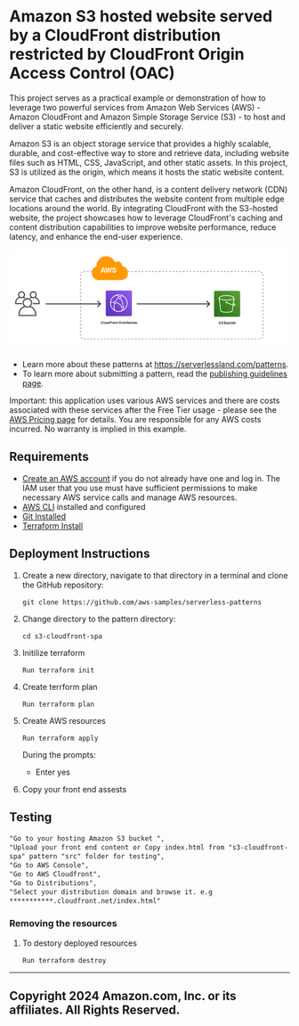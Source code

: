 # Amazon S3 hosted website served by a CloudFront distribution restricted by CloudFront Origin Access Control (OAC)
This project serves as a practical example or demonstration of how to leverage two powerful services from Amazon Web Services (AWS) - Amazon CloudFront and Amazon Simple Storage Service (S3) - to host and deliver a static website efficiently and securely.

Amazon S3 is an object storage service that provides a highly scalable, durable, and cost-effective way to store and retrieve data, including website files such as HTML, CSS, JavaScript, and other static assets. In this project, S3 is utilized as the origin, which means it hosts the static website content.

Amazon CloudFront, on the other hand, is a content delivery network (CDN) service that caches and distributes the website content from multiple edge locations around the world. By integrating CloudFront with the S3-hosted website, the project showcases how to leverage CloudFront's caching and content distribution capabilities to improve website performance, reduce latency, and enhance the end-user experience.

![Demo Project Solution Architecture Diagram](diagram.PNG)

- Learn more about these patterns at https://serverlessland.com/patterns.
- To learn more about submitting a pattern, read the [publishing guidelines page](https://github.com/aws-samples/serverless-patterns/blob/main/PUBLISHING.md).

Important: this application uses various AWS services and there are costs associated with these services after the Free Tier usage - please see the [AWS Pricing page](https://aws.amazon.com/pricing/) for details. You are responsible for any AWS costs incurred. No warranty is implied in this example.

## Requirements

* [Create an AWS account](https://portal.aws.amazon.com/gp/aws/developer/registration/index.html) if you do not already have one and log in. The IAM user that you use must have sufficient permissions to make necessary AWS service calls and manage AWS resources.
* [AWS CLI](https://docs.aws.amazon.com/cli/latest/userguide/install-cliv2.html) installed and configured
* [Git Installed](https://git-scm.com/book/en/v2/Getting-Started-Installing-Git)
* [Terraform Install](https://www.terraform.io/)

## Deployment Instructions
1. Create a new directory, navigate to that directory in a terminal and clone the GitHub repository:
    ``` 
    git clone https://github.com/aws-samples/serverless-patterns
    ```
2. Change directory to the pattern directory:
    ```
    cd s3-cloudfront-spa
    ```
3. Initilize terraform
    ```
    Run terraform init
    ```
4. Create terrform plan
    ```
    Run terraform plan
    ```
5. Create AWS resources
    ```
    Run terraform apply
    ```
    During the prompts:
    * Enter yes

6. Copy your front end assests

## Testing
    "Go to your hosting Amazon S3 bucket ",
    "Upload your front end content or Copy index.html from "s3-cloudfront-spa" pattern "src" folder for testing",
    "Go to AWS Console",
    "Go to AWS Cloudfront",
    "Go to Distributions",
    "Select your distribution domain and browse it. e.g ***********.cloudfront.net/index.html"
    
### Removing the resources

1. To destory deployed resources
    ```
    Run terraform destroy
    ```

----
Copyright 2024 Amazon.com, Inc. or its affiliates. All Rights Reserved.
----

